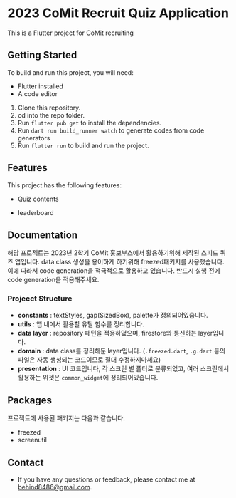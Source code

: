 # 2023 CoMit Recruit Quiz Application

This is a Flutter project for CoMit recruiting

## Getting Started

To build and run this project, you will need:

* Flutter installed
* A code editor

1. Clone this repository.
2. cd into the repo folder.
3. Run `flutter pub get` to install the dependencies.
4. Run `dart run build_runner watch` to generate codes from code generators
4. Run `flutter run` to build and run the project.

## Features

This project has the following features:

- Quiz contents

- leaderboard

## Documentation
해당 프로젝트는 2023년 2학기 CoMit 홍보부스에서 활용하기위해 제작된 스피드 퀴즈 앱입니다. data class 생성을 용이하게 하기위해 freezed패키지를 사용했습니다. 이에 따라서 code generation을 적극적으로 활용하고 있습니다. 반드시 실행 전에 code generation을 적용해주세요.

### Projecct Structure
- <b>constants</b> : textStyles, gap(SizedBox), palette가 정의되어있습니다.
- <b>utils</b> : 앱 내에서 활용할 유틸 함수를 정리합니다.
- <b>data layer</b> : repository 패턴을 적용하였으며, firestore와 통신하는 layer입니다. 
- <b>domain</b> : data class를 정리해둔 layer입니다. (`.freezed.dart`, `.g.dart` 등의 파일은 자동 생성되는 코드이므로 절대 수정하지마세요)
- <b>presentation</b> : UI 코드입니다, 각 스크린 별 폴더로 분류되었고, 여러 스크린에서 활용하는 위젯은 `common_widget`에 정리되어있습니다.

## Packages
프로젝트에 사용된 패키지는 다음과 같습니다.
- freezed
- screenutil

<!-- * The documentation for this project can be found here: https://github.com/<username>/<project-name>/blob/master/README.md -->


## Contact

* If you have any questions or feedback, please contact me at <behind8486@gmail.com>.
